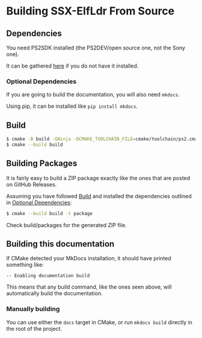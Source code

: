 # Building SSX-ElfLdr From Source

## Dependencies

You need PS2SDK installed (the PS2DEV/open source one, not the Sony one).

It can be gathered [here](https://github.com/ps2dev/ps2toolchain) if you do not have it installed.

### Optional Dependencies

If you are going to build the documentation, you will also need `mkdocs`.

Using pip, it can be installed like `pip install mkdocs`.

## Build

```bash
$ cmake -B build -GNinja -DCMAKE_TOOLCHAIN_FILE=cmake/toolchain/ps2.cmake
$ cmake --build build
```

## Building Packages

It is fairly easy to build a ZIP package exactly like the ones that are posted on GitHub Releases.

Assuming you have followed [Build](#build) and installed the dependencies outlined in [Optional Dependencies](#optional-dependencies):

```bash
$ cmake --build build -t package
```

Check build/packages for the generated ZIP file.

## Building this documentation

If CMake detected your MkDocs installation, it should have printed something like:

```text
-- Enabling documentation build
```

This means that any build command, like the ones seen above, will automatically build the documentation.

### Manually building

You can use either the `docs` target in CMake, or run `mkdocs build` directly in the root of the project.